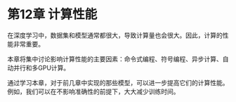 # 第12章 计算性能

在深度学习中，数据集和模型通常都很大，导致计算量也会很大。因此，计算的性能非常重要。

本章将集中讨论影响计算性能的主要因素：命令式编程、符号编程、异步计算、自动并行和多GPU计算。

通过学习本章，对于前几章中实现的那些模型，可以进一步提高它们的计算性能。例如，我们可以在不影响准确性的前提下，大大减少训练时间。
